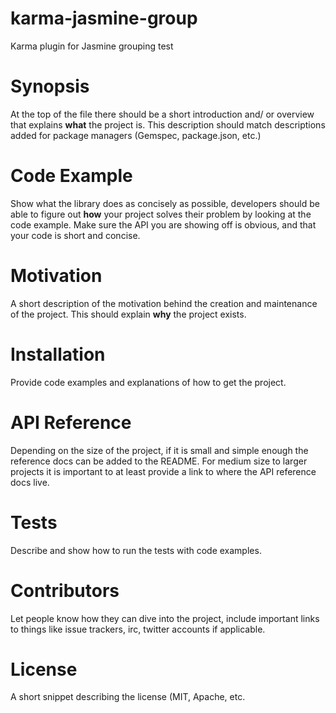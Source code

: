 # karma-jasmine-group
Karma plugin for Jasmine grouping test

# Synopsis  
At the top of the file there should be a short introduction and/ or overview that explains **what** the project is. This description should match descriptions added for package managers (Gemspec, package.json, etc.)  
 
# Code Example  
Show what the library does as concisely as possible, developers should be able to figure out **how** your project solves their problem by looking at the code example. Make sure the API you are showing off is obvious, and that your code is short and concise.  

# Motivation  
A short description of the motivation behind the creation and maintenance of the project. This should explain **why** the project exists.  

# Installation  
Provide code examples and explanations of how to get the project.  

# API Reference  
Depending on the size of the project, if it is small and simple enough the reference docs can be added to the README. For medium size to larger projects it is important to at least provide a link to where the API reference docs live.  

# Tests  
Describe and show how to run the tests with code examples.  

# Contributors  
Let people know how they can dive into the project, include important links to things like issue trackers, irc, twitter accounts if applicable.  

# License  
A short snippet describing the license (MIT, Apache, etc.